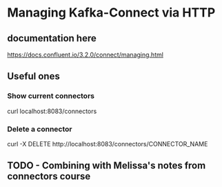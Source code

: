 # Managing Kafka-Connect via HTTP

## documentation here

https://docs.confluent.io/3.2.0/connect/managing.html

## Useful ones

### Show current connectors

curl localhost:8083/connectors

### Delete a connector

curl -X DELETE http://localhost:8083/connectors/CONNECTOR_NAME

## TODO - Combining with Melissa's notes from connectors course
